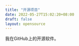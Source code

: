 ```yaml
---
title: "开源项目"
date: 2022-05-27T15:02:20+08:00
draft: false
layout: opensource
---
```


我在GitHub上的开源软件。